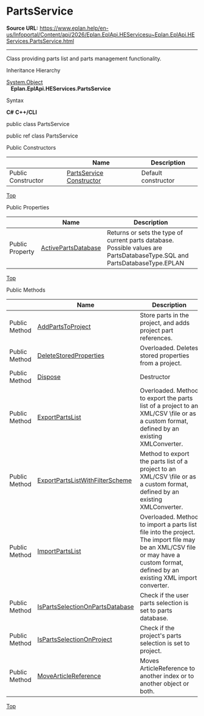 # PartsService

**Source URL:** https://www.eplan.help/en-us/Infoportal/Content/api/2026/Eplan.EplApi.HEServicesu~Eplan.EplApi.HEServices.PartsService.html

---

Class providing parts list and parts management functionality.

Inheritance Hierarchy

[System.Object](#)  
   **Eplan.EplApi.HEServices.PartsService**

Syntax

**C#**
**C++/CLI**


public class PartsService

public ref class PartsService

Public Constructors

|  | Name | Description |
| --- | --- | --- |
| Public Constructor | [PartsService Constructor](Eplan.EplApi.HEServicesu~Eplan.EplApi.HEServices.PartsService~_ctor.html) | Default constructor |

[Top](#top)

Public Properties

|  | Name | Description |
| --- | --- | --- |
| Public Property | [ActivePartsDatabase](Eplan.EplApi.HEServicesu~Eplan.EplApi.HEServices.PartsService~ActivePartsDatabase.html) | Returns or sets the type of current parts database. Possible values are PartsDatabaseType.SQL and PartsDatabaseType.EPLAN |

[Top](#top)

Public Methods

|  | Name | Description |
| --- | --- | --- |
| Public Method | [AddPartsToProject](Eplan.EplApi.HEServicesu~Eplan.EplApi.HEServices.PartsService~AddPartsToProject.html) | Store parts in the project, and adds project part references. |
| Public Method | [DeleteStoredProperties](Eplan.EplApi.HEServicesu~Eplan.EplApi.HEServices.PartsService~DeleteStoredProperties.html) | Overloaded. Deletes stored properties from a project. |
| Public Method | [Dispose](Eplan.EplApi.HEServicesu~Eplan.EplApi.HEServices.PartsService~Dispose().html) | Destructor |
| Public Method | [ExportPartsList](Eplan.EplApi.HEServicesu~Eplan.EplApi.HEServices.PartsService~ExportPartsList.html) | Overloaded. Method to export the parts list of a project to an XML/CSV \file or as a custom format, defined by an existing XMLConverter. |
| Public Method | [ExportPartsListWithFilterScheme](Eplan.EplApi.HEServicesu~Eplan.EplApi.HEServices.PartsService~ExportPartsListWithFilterScheme.html) | Method to export the parts list of a project to an XML/CSV \file or as a custom format, defined by an existing XMLConverter. |
| Public Method | [ImportPartsList](Eplan.EplApi.HEServicesu~Eplan.EplApi.HEServices.PartsService~ImportPartsList.html) | Overloaded. Method to import a parts list file into the project. The import file may be an XML/CSV file or may have a custom format, defined by an existing XML import converter. |
| Public Method | [IsPartsSelectionOnPartsDatabase](Eplan.EplApi.HEServicesu~Eplan.EplApi.HEServices.PartsService~IsPartsSelectionOnPartsDatabase.html) | Check if the user parts selection is set to parts database. |
| Public Method | [IsPartsSelectionOnProject](Eplan.EplApi.HEServicesu~Eplan.EplApi.HEServices.PartsService~IsPartsSelectionOnProject.html) | Check if the project's parts selection is set to project. |
| Public Method | [MoveArticleReference](Eplan.EplApi.HEServicesu~Eplan.EplApi.HEServices.PartsService~MoveArticleReference.html) | Moves ArticleReference to another index or to another object or both. |

[Top](#top)
